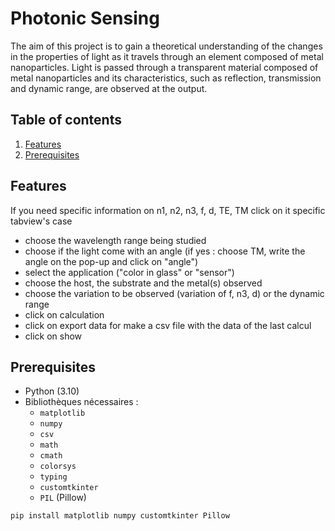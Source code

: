# Photonic Sensing

The aim of this project is to gain a theoretical understanding of the changes in the properties of light as it travels through an element composed of metal nanoparticles. 
Light is passed through a transparent material composed of metal nanoparticles and its characteristics, such as reflection, transmission and dynamic range, are observed at the output.

## Table of contents

1. [Features](#features)
2. [Prerequisites](#prerequisites)

## Features

If you need specific information on n1, n2, n3, f, d, TE, TM click on it specific tabview's case

- choose the wavelength range being studied
- choose if the light come with an angle (if yes : choose TM, write the angle on the pop-up and click on "angle")
- select the application ("color in glass" or "sensor")
- choose the host, the substrate and the metal(s) observed
- choose the variation to be observed (variation of f, n3, d) or the dynamic range
- click on calculation
- click on export data for make a csv file with the data of the last calcul
- click on show

## Prerequisites

- Python (3.10)
- Bibliothèques nécessaires :
  - `matplotlib`
  - `numpy`
  - `csv`
  - `math`
  - `cmath`
  - `colorsys`
  - `typing`
  - `customtkinter`
  - `PIL` (Pillow)

```bash
pip install matplotlib numpy customtkinter Pillow
